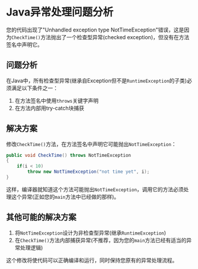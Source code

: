 # Java异常处理问题分析

您的代码出现了"Unhandled exception type NotTimeException"错误，这是因为`CheckTime()`方法抛出了一个检查型异常(checked exception)，但没有在方法签名中声明它。

## 问题分析

在Java中，所有检查型异常(继承自Exception但不是`RuntimeException`的子类)必须满足以下条件之一：

1. 在方法签名中使用`throws`关键字声明
2. 在方法内部用try-catch块捕获

## 解决方案

修改`CheckTime()`方法，在方法签名中声明它可能抛出`NotTimeException`：

```java
public void CheckTime() throws NotTimeException
{
    if(i < 10)
        throw new NotTimeException("not time yet", i);
}
```

这样，编译器就知道这个方法可能抛出`NotTimeException`，调用它的方法必须处理这个异常(正如您的`main`方法中已经做的那样)。

## 其他可能的解决方案

1. 将`NotTimeException`设计为非检查型异常(继承`RuntimeException`)
2. 在`CheckTime()`方法内部捕获异常(不推荐，因为您的`main`方法已经有适当的异常处理逻辑)

这个修改将使代码可以正确编译和运行，同时保持您原有的异常处理流程。
